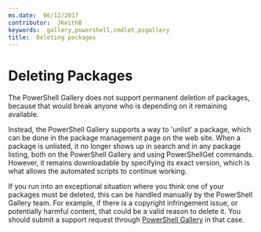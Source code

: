 ```yaml
---
ms.date:  06/12/2017
contributor:  JKeithB
keywords:  gallery,powershell,cmdlet,psgallery
title:  Deleting packages
---
```

# Deleting Packages

The PowerShell Gallery does not support permanent deletion of packages, because that would break anyone who is depending on it remaining available.

Instead, the PowerShell Gallery supports a way to 'unlist' a package, which can be done in the package management page on the web site.
When a package is unlisted, it no longer shows up in search and in any package listing, both on the PowerShell Gallery and using PowerShellGet commands.
However, it remains downloadable by specifying its exact version, which is what allows the automated scripts to continue working.

If you run into an exceptional situation where you think one of your packages must be deleted, this can be handled manually by the PowerShell Gallery team.
For example, if there is a copyright infringement issue, or potentially harmful content, that could be a valid reason to delete it.
You should submit a support request through [PowerShell Gallery](https://www.PowerShellGallery.com) in that case.
